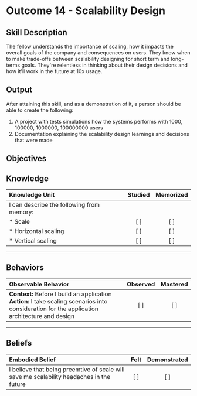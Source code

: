 # Outcome 14 - Scalability Design

**Skill Description**
----------
The fellow understands the importance of scaling, how it impacts the overall goals of the company and consequences on users. They know when to make trade-offs between scalability designing for short term and long-terms goals. They're relentless in thinking about their design decisions and how it'll work in the future at 10x usage.

**Output**
----------
After attaining this skill, and as a demonstration of it, a person should be able to create the following:

1. A project with tests simulations how the systems performs with 1000, 100000, 1000000, 100000000 users
2. Documentation explaining the scalability design learnings and decisions that were made


**Objectives**
----------
## **Knowledge**


| Knowledge Unit   |      Studied      | Memorized |
|:-------------|:------------------:|:--------:|
| I can describe the following from memory: | | |
| * Scale | [ ] | [ ]  |
| * Horizontal scaling     | [ ] | [ ]  |
| * Vertical scaling     | [ ] | [ ]  |


----------


## **Behaviors**

| Observable Behavior   |      Observed      | Mastered |
|:-------------|:------------------:|:--------:|
| **Context:** Before I build an application **Action:** I take scaling scenarios into consideration for the application architecture and design | [ ] | [ ]  |



----------


## **Beliefs**


| Embodied Belief   |      Felt      | Demonstrated |
|:-------------|:------------------:|:--------:|
| I believe that being preemtive of scale will save me scalability headaches in the future | [ ] | [ ]  |

